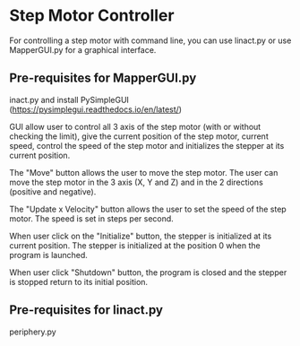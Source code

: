 # Step Motor Controller
For controlling a step motor with command line, you can use linact.py or use MapperGUI.py for a graphical interface.

Pre-requisites for MapperGUI.py
-------------------------------
inact.py and install PySimpleGUI (https://pysimplegui.readthedocs.io/en/latest/)

GUI allow user to control all 3 axis of the step motor (with or without checking the limit), give the current position of the step motor, current speed, control the speed of the step motor and initializes the stepper at its current position.

The "Move" button allows the user to move the step motor. The user can move the step motor in the 3 axis (X, Y and Z) and in the 2 directions (positive and negative).

The "Update x Velocity" button allows the user to set the speed of the step motor. The speed is set in steps per second.

When user click on the "Initialize" button, the stepper is initialized at its current position. The stepper is initialized at the position 0 when the program is launched.

When user click "Shutdown" button, the program is closed and the stepper is stopped return to its initial position.

Pre-requisites for linact.py
----------------------------
periphery.py
